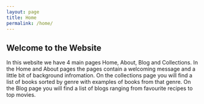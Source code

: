 ```yaml
---
layout: page
title: Home
permalink: /home/
---
```


<h2>Welcome to the Website</h2>

<p>In this website we have 4 main pages Home, About, Blog and Collections. In the Home and About pages the pages contain a welcoming message and a little bit of background infromation. On the collections page you will find a list of books sorted by genre with examples of books from that genre. On the Blog page you will find a list of blogs ranging from favourite recipes to top movies.</p>
